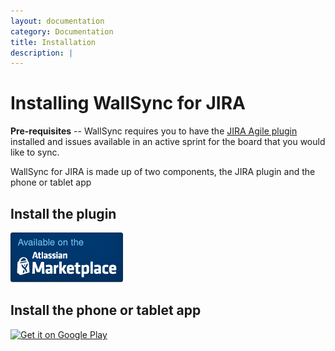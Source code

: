 ```yaml
---
layout: documentation
category: Documentation
title: Installation
description: |
---
```


Installing WallSync for JIRA
====================

<div class="alert alert-warning" role="alert">

<strong>Pre-requisites</strong> -- WallSync requires you to have the <a href="https://www.atlassian.com/software/jira/agile">JIRA Agile plugin</a> installed and issues available
in an active sprint for the board that you would like to sync.

</div>


WallSync for JIRA is made up of two components, the JIRA plugin and the phone or tablet app

Install the plugin
--------------------



<a href="https://marketplace.atlassian.com/plugins/wallsync-for-jira" target="_blank"><img src="/img/documentation/getting_started/marketplace_available_dark_180x80.png" /></a>


Install the phone or tablet app
--------------------

<a href="https://play.google.com/store/apps/details?id=net.startflowing.wallsync" target="_blank"><img alt="Get it on Google Play" src="https://developer.android.com/images/brand/en_generic_rgb_wo_60.png"/></a>
